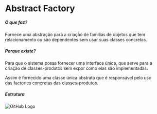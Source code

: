 # Abstract Factory

##### O que faz?

Fornece uma abstração para a criação de familias de objetos
que tem relacionamento ou são dependentes sem usar suas classes
concretas.

##### Porque existe?

Para que o sistema possa fornecer uma interface única, que
serve para a criação de classes-produtos sem expor como
elas são implementadas.

Assim é fornecido uma classe única abstrata que é responsável
pelo uso das factories concretas das classes-produtos.

##### Estrutura

![GitHub Logo](/images/logo.png)